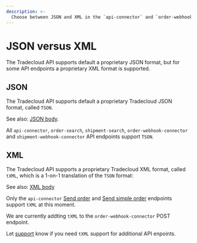 ```yaml
---
description: >-
  Choose between JSON and XML in the `api-connector` and `order-webhook-connector`
---
```


# JSON versus XML

The Tradecloud API supports default a proprietary JSON format, but for some API endpoints a proprietary XML format is supported.

## JSON

The Tradecloud API supports default a proprietary Tradecloud JSON format, called `TSON`.

See also: [JSON body](requests.md#json-body).

All `api-connector`, `order-search`, `shipment-search`, `order-webhook-connector` and `shipment-webhook-connector` API endpoints support `TSON`.


## XML

The Tradecloud API supports a proprietary Tradecloud XML format, called `tXML`, which is a 1-on-1 translation of the `TSON` format:

See also: [XML body](requests.md#xml-body)

Only the `api-connector` [Send order](https://swagger-ui.accp.tradecloud1.com/?url=https://api.accp.tradecloud1.com/v2/api-connector/specs.yaml#/buyer-endpoints/sendOrderByBuyerRoute) and [Send simple order](https://swagger-ui.accp.tradecloud1.com/?url=https://api.accp.tradecloud1.com/v2/api-connector/specs.yaml#/buyer-endpoints/sendSimpleOrderByBuyerRoute) endpoints support `tXML` at this moment.

We are currently addting `tXML` to the `order-webhook-connector` POST endpoint.

 Let [support](support.md) know if you need `tXML` support for additional API enpoints.
